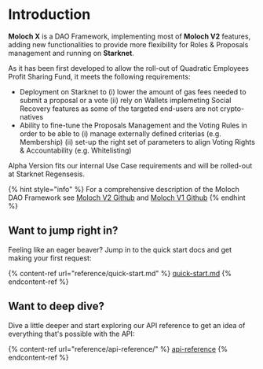 # Introduction

**Moloch X** is a DAO Framework, implementing most of **Moloch V2** features, adding new functionalities to provide more flexibility for Roles & Proposals management and running on **Starknet**.

As it has been first developed to allow the roll-out of Quadratic Employees Profit Sharing Fund, it meets the following requirements:

* Deployment on Starknet to (i) lower the amount of gas fees needed to submit a proposal or a vote (ii) rely on Wallets implemeting Social Recovery features as some of the targeted end-users are not crypto-natives
* Ability to fine-tune the Proposals Management and the Voting Rules in order to be able to (i) manage externally defined criterias (e.g. Membership) (ii) set-up the right set of parameters to align Voting Rights & Accountability (e.g. Whitelisting)

Alpha Version fits our internal Use Case requirements and will be rolled-out at Starknet Regensesis.

{% hint style="info" %}
For a comprehensive description of the Moloch DAO Framework see [Moloch V2 Github](https://github.com/MolochVentures/moloch) and [Moloch V1 Github](https://github.com/MolochVentures/moloch/tree/minimal-revenue/v1\_contracts)
{% endhint %}

## Want to jump right in?

Feeling like an eager beaver? Jump in to the quick start docs and get making your first request:

{% content-ref url="reference/quick-start.md" %}
[quick-start.md](reference/quick-start.md)
{% endcontent-ref %}

## Want to deep dive?

Dive a little deeper and start exploring our API reference to get an idea of everything that's possible with the API:

{% content-ref url="reference/api-reference/" %}
[api-reference](reference/api-reference/)
{% endcontent-ref %}
